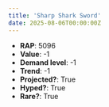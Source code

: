 ```yaml
---
title: 'Sharp Shark Sword'
date: 2025-08-06T00:00:00Z
---
```

- **RAP**: 5096
- **Value**: -1
- **Demand level**: -1
- **Trend**: -1
- **Projected?**: True
- **Hyped?**: True
- **Rare?**: True
